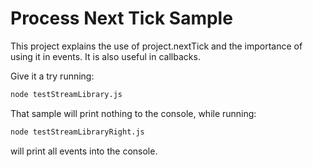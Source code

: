 # Process Next Tick Sample

This project explains the use of project.nextTick and the importance of using it in events.
It is also useful in callbacks.

Give it a try running:

```bash
node testStreamLibrary.js
```

That sample will print nothing to the console, while running:

```bash
node testStreamLibraryRight.js
```

will print all events into the console.
